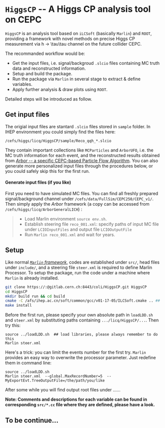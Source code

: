 # `HiggsCP` -- A Higgs CP analysis tool on CEPC

`HiggsCP` is an analysis tool based on `iLCSoft` (basically `Marlin`) and `ROOT`, providing a framework with novel methods on precise Higgs CP measurement via h -> \tau\tau channel on the future collider CEPC.

The recommanded workflow would be:
-  Get the input files, i.e. signal/backgroud `.slcio` files containing MC truth data and reconstructed information.
-  Setup and build the package.
-  Run the package via `Marlin` in several stage to extract & define variables.
-  Apply further analysis & draw plots using `ROOT`.

Detailed steps will be introduced as follow.

## Get input files
The origial input files are stantard `.slcio` files stored in `sample` folder. In IHEP environment you could simply find the files here:
```
/cefs/higgs/licq/HiggsCP/sample/Reco_qqh_*.slcio
```

They contain important collections like `MCParticles` and `ArborUFO`, i.e. the MC truth information for each event, and the reconstructed results obtained from [*Arbor* -- a specific CEPC-based Particle Flow Algorithm](https://arxiv.org/abs/1403.4784). You can also generate more personalized input files through the procedures below, or you could safely skip this for the first run.

#### Generate input files (if you like)

First you need to have simulated MC files. You can find all freshly prepared signal/background channel under `/cefs/data/FullSim/CEPC250/CEPC_v1/`. Then simply apply the *Arbor* framework (a copy can be accessed from `/cefs/higgs/licq/ArborGeneralLICH`) :
>- Load Marlin environment `source env.sh`.
>- Establish steering file `reco_001.xml`: specify paths of input MC file under `LCIOInputFiles` and output file `LCIOOutputFile`
>- Run `Marlin reco_001.xml` and wait for years.

## Setup
Like normal [*`Marlin` framework*](https://github.com/iLCSoft/Marlin), codes are established under `src/`, head files under `include/`, and a steering file `steer.xml` is required to define Marlin Processor. To setup the package, run the code under a machine where `Marlin` is already installed.

```sh
git clone https://:@gitlab.cern.ch:8443/coli/HiggsCP.git HiggsCP
cd HiggsCP
mkdir build run && cd build
cmake -C /afs/ihep.ac.cn/soft/common/gcc/v01-17-05/ILCSoft.cmake .. ## path only available on IHEP environment
make install
```
Before the first run, please specify your own absolute path in `loadLDD.sh` and `steer.xml` by substituting paths containing `.../licq/HiggsCP/...`. Then try this:
```ssh
source ../loadLDD.sh  ## load libraries, please always remember to do this
Marlin steer.xml
```
Here's a trick: you can limit the events number for the first try. `Marlin` provides an easy way to overwrite the processor parameter. Just redefine them in command line:
```ssh
source ../loadLDD.sh
Marlin steer.xml  --global.MaxRecordNumber=5  --MyExportEvt.TreeOutputFile=/the/path/you/like
```

After some while you will find output root files under ......

**Note: Comments and descriptions for each variable can be found in corresponding `src/*.cc` file where they are defined, please have a look.**


To be continue...
------------
